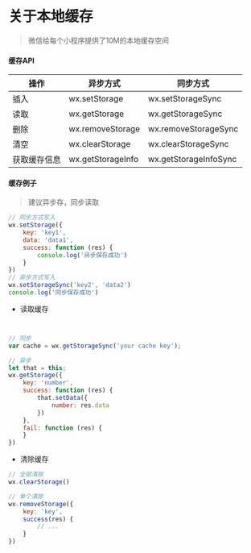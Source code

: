关于本地缓存
===

> 微信给每个小程序提供了10M的本地缓存空间

#### 缓存API

|操作|异步方式|同步方式|
|-|-|-|
|插入	|wx.setStorage	|wx.setStorageSync|
|读取	|wx.getStorage	|wx.getStorageSync|
|删除	|wx.removeStorage	|wx.removeStorageSync|
|清空	|wx.clearStorage	|wx.clearStorageSync|
|获取缓存信息	|wx.getStorageInfo	|wx.getStorageInfoSync|


#### 缓存例子

> 建议异步存，同步读取

```js
// 同步方式写入
wx.setStorage({
    key: 'key1',
    data: 'data1',
    success: function (res) {
        console.log('异步保存成功')
    }
})
// 异步方式写入
wx.setStorageSync('key2', 'data2')
console.log('同步保存成功')
```

+ 读取缓存
```js


// 同步
var cache = wx.getStorageSync('your cache key');

// 异步
let that = this;
wx.getStorage({
    key: 'number',
    success: function (res) {
        that.setData({
            number: res.data
        })
    },
    fail: function (res) {
    }
})
```

+ 清除缓存

```js
// 全部清除
wx.clearStorage()

// 单个清除
wx.removeStorage({
    key: 'key',
    success(res) {
        // ...
    }
})
```